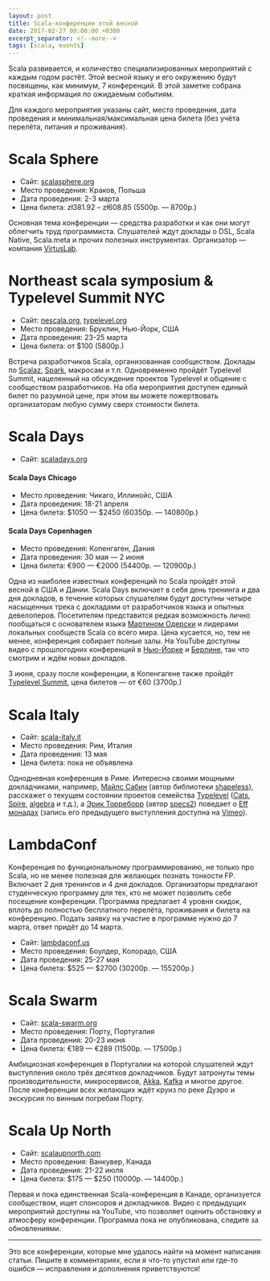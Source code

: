 ```yaml
---
layout: post
title: Scala-конференции этой весной
date: 2017-02-27 00:00:00 +0300
excerpt_separator: <!--more-->
tags: [scala, events]
---
```

Scala развивается, и количество специализированных мероприятий с каждым годом растёт. Этой весной языку и его окружению будут посвящены, как минимум, 7 конференций. В этой заметке собрана краткая информация по ожидаемым событиям.

<!--more-->

Для каждого мероприятия указаны сайт, место проведения, дата проведения и минимальная/максимальная цена билета (без учёта перелёта, питания и проживания).

# Scala Sphere

- Сайт: [scalasphere.org](http://scalasphere.org/)
- Место проведения: Краков, Польша
- Дата проведения: 2-3 марта
- Цена билета: zł381.92 – zł608.85 (5500р. &mdash; 8700р.)

Основная тема конференции &mdash; средства разработки и как они могут облегчить труд программиста. Слушателей ждут доклады о DSL, Scala Native, Scala.meta и прочих полезных инструментах. Организатор &mdash; компания [VirtusLab](http://virtuslab.com/).

# Northeast scala symposium & Typelevel Summit NYC

- Сайт: [nescala.org](http://www.nescala.org/), [typelevel.org](http://typelevel.org/event/2017-03-summit-nyc/)
- Место проведения: Бруклин, Нью-Йорк, США
- Дата проведения: 23-25 марта
- Цена билета: от $100 (5800р.)

Встреча разработчиков Scala, организованная сообществом. Доклады по [Scalaz](https://github.com/scalaz/scalaz), [Spark](https://spark.apache.org/), макросам и т.п. Одновременно пройдёт Typelevel Summit, нацеленный на обсуждение проектов Typelevel и общение с сообществом разработчиков. На оба мероприятия доступен единый билет по разумной цене, при этом вы можете пожертвовать организаторам любую сумму сверх стоимости билета.

# Scala Days

- Сайт: [scaladays.org](http://scaladays.org/)

#### Scala Days Chicago

- Место проведения: Чикаго, Иллинойс, США
- Дата проведения: 18-21 апреля
- Цена билета: $1050 &mdash; $2450 (60350р. &mdash; 140800р.)

#### Scala Days Copenhagen

- Место проведения: Копенгаген, Дания
- Дата проведения: 30 мая &mdash; 2 июня
- Цена билета: €900 &mdash; €2000 (54400р. &mdash; 120900р.)

Одна из наиболее известных конференций по Scala пройдёт этой весной в США и Дании. Scala Days включает в себя день тренинга и два дня докладов, в течение которых слушателям будут доступны четыре насыщенных трека с докладами от разработчиков языка и опытных девелоперов. Посетителям представится редкая возможность лично пообщаться с основателем языка [Мартином Одерски](https://en.wikipedia.org/wiki/Martin_Odersky) и лидерами локальных сообществ Scala со всего мира. Цена кусается, но, тем не менее, конференция собирает полные залы. На YouTube доступны видео с прошлогодних конференций в [Нью-Йорке](https://www.youtube.com/watch?v=RUTeY4E2MoQ&list=PLLMLOC3WM2r5gdnpoZSTuM9Fh2QN_mABA) и [Берлине](https://www.youtube.com/watch?v=GHzWqJKFCk4&list=PLLMLOC3WM2r7kLKJPHKnyJgdiBGWaKlJf), так что смотрим и ждём новых докладов.

3 июня, сразу после конференции, в Копенгагене также пройдёт [Typelevel Summit](http://typelevel.org/event/2017-06-summit-copenhagen/), цена билетов &mdash; от €60 (3700р.)

# Scala Italy

- Сайт: [scala-italy.it](http://2017.scala-italy.it/)
- Место проведения: Рим, Италия
- Дата проведения: 13 мая
- Цена билета: пока не объявлена

Однодневная конференция в Риме. Интересна своими мощными докладчиками, например, [Майлс Сабин](http://milessabin.com/blog/) (автор библиотеки [shapeless](https://github.com/milessabin/shapeless)), расскажет о текущем состоянии проектов семейства [Typelevel](http://typelevel.org/) ([Cats](https://github.com/typelevel/cats), [Spire](https://github.com/non/spire), [algebra](https://github.com/typelevel/algebra) и т.д.), а [Эрик Торреборр](https://github.com/etorreborre) (автор [specs2](https://github.com/etorreborre/specs2)) поведает о [Eff монадах](https://github.com/atnos-org/eff) (запись его предыдущего выступления доступна на [Vimeo](https://vimeo.com/165927840)).

# LambdaConf

Конференция по функциональному программированию, не только про Scala, но не менее полезная для желающих познать тонкости FP. Включает 2 дня тренингов и 4 дня докладов. Организаторы предлагают студенческую программу для тех, кто не может позволить себе посещение конференции. Программа предлагает 4 уровня скидок, вплоть до полностью бесплатного перелёта, проживания и билета на конференцию. Подать заявку на участие в программе нужно до 7 марта, ответ придёт до 14 марта.

- Сайт: [lambdaconf.us](http://lambdaconf.us/events/2017/lcusc.html)
- Место проведения: Боулдер, Колорадо, США
- Дата проведения: 25-27 мая
- Цена билета: $525 &mdash; $2700 (30200р. &mdash; 155200р.)

# Scala Swarm

- Сайт: [scala-swarm.org](http://scala-swarm.org/)
- Место проведения: Порту, Португалия
- Дата проведения: 20-23 июня
- Цена билета: €189 &mdash; €289 (11500р. &mdash; 17500р.)

Амбициозная конференция в Португалии на которой слушателей ждут выступления около трёх десятков докладчиков. Будут затронуты темы производительности, микросервисов, [Akka](akka.io), [Kafka](https://kafka.apache.org/index.html) и многое другое. После конференции всех желающих ждёт круиз по реке Дуэро и экскурсия по винным погребам Порту.

# Scala Up North

- Сайт: [scalaupnorth.com](http://scalaupnorth.com/)
- Место проведения: Ванкувер, Канада
- Дата проведения: 21-22 июля
- Цена билета: $175 &mdash; $250 (10000р. &mdash; 14400р.)

Первая и пока единственная Scala-конференция в Канаде, организуется сообществом, ищет спонсоров и докладчиков. Видео с предыдущих мероприятий доступны на YouTube, что позволяет оценить обстановку и атмосферу конференции. Программа пока не опубликована, следите за обновлениями.

- - - -

Это все конференции, которые мне удалось найти на момент написания статьи. Пишите в комментариях, если я что-то упустил или где-то ошибся &mdash; исправления и дополнения приветствуются!

